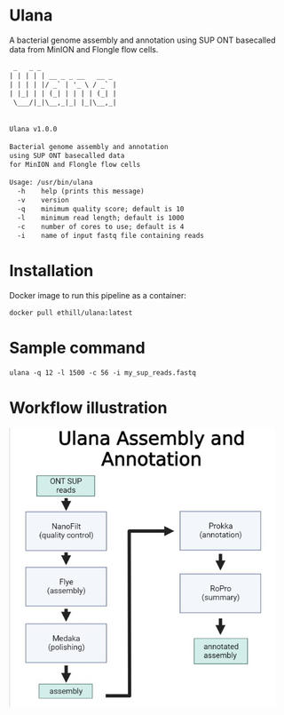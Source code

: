 # Ulana
A bacterial genome assembly and annotation using SUP ONT basecalled data from MinION and Flongle flow cells.

```
 _   _ _
| | | | | __ _ _ __   __ _
| | | | |/ _` | '_ \ / _` |
| |_| | | (_| | | | | (_| |
 \___/|_|\__,_|_| |_|\__,_|


Ulana v1.0.0

Bacterial genome assembly and annotation
using SUP ONT basecalled data
for MinION and Flongle flow cells

Usage: /usr/bin/ulana
  -h    help (prints this message)
  -v    version
  -q    minimum quality score; default is 10
  -l    minimum read length; default is 1000
  -c    number of cores to use; default is 4
  -i    name of input fastq file containing reads
```

# Installation

Docker image to run this pipeline as a container:
```
docker pull ethill/ulana:latest
```

# Sample command
```
ulana -q 12 -l 1500 -c 56 -i my_sup_reads.fastq
```

# Workflow illustration

![](ulana_pipeline.jpg)
